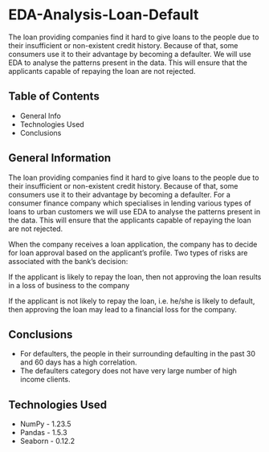 # EDA-Analysis-Loan-Default
The loan providing companies find it hard to give loans to the people due to their insufficient or non-existent credit history. Because of that, some consumers use it to their advantage by becoming a defaulter. We will use EDA to analyse the patterns present in the data. This will ensure that the applicants capable of repaying the loan are not rejected.

## Table of Contents
* General Info
* Technologies Used
* Conclusions

## General Information
The loan providing companies find it hard to give loans to the people due to their insufficient or non-existent credit history. Because of that, some consumers use it to their advantage by becoming a defaulter. For a consumer finance company which specialises in lending various types of loans to urban customers we will use EDA to analyse the patterns present in the data. This will ensure that the applicants capable of repaying the loan are not rejected.<br>

When the company receives a loan application, the company has to decide for loan approval based on the applicant’s profile. Two types of risks are associated with the bank’s decision:<br>

If the applicant is likely to repay the loan, then not approving the loan results in a loss of business to the company<br>

If the applicant is not likely to repay the loan, i.e. he/she is likely to default, then approving the loan may lead to a financial loss for the company.

## Conclusions
* For defaulters, the people in their surrounding defaulting in the past 30 and 60 days has a high correlation.
* The defaulters category does not have very large number of high income clients.

## Technologies Used
* NumPy - 1.23.5
* Pandas - 1.5.3
* Seaborn - 0.12.2
